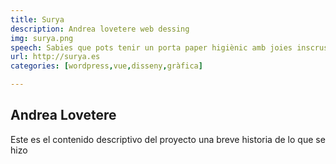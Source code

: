 ```yaml
---
title: Surya
description: Andrea lovetere web dessing
img: surya.png
speech: Sabies que pots tenir un porta paper higiènic amb joies inscrustades?
url: http://surya.es
categories: [wordpress,vue,disseny,gràfica]

---
```


## Andrea Lovetere
Este es el contenido descriptivo del proyecto una breve historia de lo que se hizo